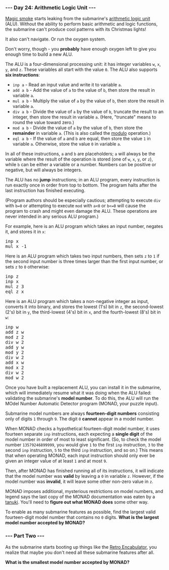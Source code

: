 ### --- Day 24: Arithmetic Logic Unit ---

[Magic smoke](https://en.wikipedia.org/wiki/Magic_smoke) starts leaking from the submarine's
[arithmetic logic unit](https://en.wikipedia.org/wiki/Arithmetic_logic_unit) (ALU). Without the
ability to perform basic arithmetic and logic functions, the submarine can't produce cool patterns
with its Christmas lights!

It also can't navigate. Or run the oxygen system.

Don't worry, though - you <b>probably</b> have enough oxygen left to give you enough time to build a
new ALU.

The ALU is a four-dimensional processing unit: it has integer variables <code>w</code>,
<code>x</code>, <code>y</code>, and <code>z</code>. These variables all start with the value
<code>0</code>. The ALU also supports <b>six instructions</b>:

- <code>inp a</code> - Read an input value and write it to variable <code>a</code>.
- <code>add a b</code> - Add the value of <code>a</code> to the value of <code>b</code>, then store
  the result in variable <code>a</code>.
- <code>mul a b</code> - Multiply the value of <code>a</code> by the value of <code>b</code>, then
  store the result in variable <code>a</code>.
- <code>div a b</code> - Divide the value of <code>a</code> by the value of <code>b</code>, truncate
  the result to an integer, then store the result in variable <code>a</code>. (Here, "truncate"
  means to round the value toward zero.)
- <code>mod a b</code> - Divide the value of <code>a</code> by the value of <code>b</code>, then
  store the <b>remainder</b> in variable <code>a</code>. (This is also called the
  [modulo](https://en.wikipedia.org/wiki/Modulo_operation) operation.)
- <code>eql a b</code> - If the value of <code>a</code> and <code>b</code> are equal, then store the
  value <code>1</code> in variable <code>a</code>. Otherwise, store the value <code>0</code> in
  variable <code>a</code>.

In all of these instructions, <code>a</code> and <code>b</code> are placeholders; <code>a</code>
will always be the variable where the result of the operation is stored (one of <code>w</code>,
<code>x</code>, <code>y</code>, or <code>z</code>), while <code>b</code> can be either a variable or
a number. Numbers can be positive or negative, but will always be integers.

The ALU has no <b>jump</b> instructions; in an ALU program, every instruction is run exactly once in
order from top to bottom. The program halts after the last instruction has finished executing.

(Program authors should be especially cautious; attempting to execute <code>div</code> with
<code>b=0</code> or attempting to execute <code>mod</code> with <code>a&lt;0</code> or
<code>b&lt;=0</code>  will cause the program to crash and might even damage the ALU. These
operations are never intended in any serious ALU program.)

For example, here is an ALU program which takes an input number, negates it, and stores it in
<code>x</code>:

<pre>
inp x
mul x -1
</pre>

Here is an ALU program which takes two input numbers, then sets <code>z</code> to <code>1</code> if
the second input number is three times larger than the first input number, or sets <code>z</code> to
<code>0</code> otherwise:

<pre>
inp z
inp x
mul z 3
eql z x
</pre>

Here is an ALU program which takes a non-negative integer as input, converts it into binary, and
stores the lowest (1's) bit in <code>z</code>, the second-lowest (2's) bit in <code>y</code>, the
third-lowest (4's) bit in <code>x</code>, and the fourth-lowest (8's) bit in <code>w</code>:

<pre>
inp w
add z w
mod z 2
div w 2
add y w
mod y 2
div w 2
add x w
mod x 2
div w 2
mod w 2
</pre>

Once you have built a replacement ALU, you can install it in the submarine, which will immediately
resume what it was doing when the ALU failed: validating the submarine's <b>model number</b>. To do
this, the ALU will run the MOdel Number Automatic Detector program (MONAD, your puzzle input).

Submarine model numbers are always <b>fourteen-digit numbers</b> consisting only of digits
<code>1</code> through <code>9</code>. The digit <code>0</code> <b>cannot</b> appear in a model
number.

When MONAD checks a hypothetical fourteen-digit model number, it uses fourteen separate
<code>inp</code> instructions, each expecting a <b>single digit</b> of the model number in order of
most to least significant. (So, to check the model number <code>13579246899999</code>, you would
give <code>1</code> to the first <code>inp</code> instruction, <code>3</code> to the second
<code>inp</code> instruction, <code>5</code> to the third <code>inp</code> instruction, and so on.)
This means that when operating MONAD, each input instruction should only ever be given an integer
value of at least <code>1</code> and at most <code>9</code>.

Then, after MONAD has finished running all of its instructions, it will indicate that the model
number was <b>valid</b> by leaving a <code>0</code> in variable <code>z</code>. However, if the
model number was <b>invalid</b>, it will leave some other non-zero value in <code>z</code>.

MONAD imposes additional, mysterious restrictions on model numbers, and legend says the last copy of
the MONAD documentation was eaten by a [tanuki](https://en.wikipedia.org/wiki/Japanese_raccoon_dog).
You'll need to <b>figure out what MONAD does</b> some other way.

To enable as many submarine features as possible, find the largest valid fourteen-digit model number
that contains no <code>0</code> digits. <b>What is the largest model number accepted by MONAD?</b>

### --- Part Two ---

As the submarine starts booting up things like the [Retro
Encabulator](https://www.youtube.com/watch?v=RXJKdh1KZ0w), you realize that maybe you don't need all
these submarine features after all.

<b>What is the smallest model number accepted by MONAD?</b>
